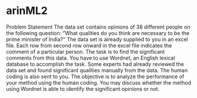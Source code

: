 # arinML2

Problem Statement
The data set contains opinions of 38 different people on the following question:
”What qualities do you think are necessary to be the prime minister of India?”
The data set is already supplied to you in an excel file. Each row from second row onward in the
excel file indicates the comment of a particular person. The task is to find the significant
comments from this data. You have to use Wordnet, an English lexical database to accomplish
the task. Some experts had already reviewed the data set and found significant qualities manually
from the data. The human coding is also sent to you. The objective is to analyze the performance
of your method using the human coding. You may discuss whether the method using Wordnet is
able to identify the significant opinions or not.
